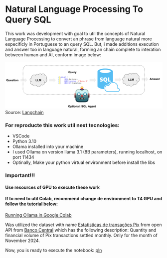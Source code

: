 # Natural Language Processing To Query SQL

This work was development with goal to util the concepts of Natural Language Processing to convert an phrase from language natural more especificly in Portuguese to an query SQL. But, i made additions execution and answer too in language natural, forming an chain complete to interation between human and AI, conform image below:

![nl_to_sql](https://github.com/tiagosouzatfs/Natural_Language_Processing/blob/main/nl_to_sql.png)
Source: [Langchain](https://python.langchain.com/docs/tutorials/sql_qa/#%EF%B8%8F-security-note-%EF%B8%8F)

### For reproducte this work util next tecnologies:
- VSCode
- Python 3.10
- Ollama installed into your machine
- I used Ollama on version llama 3.1 (8B parameters), running localhost, on port 11434
- Optinally, Make your python virtual environment before install the libs

### Important!!!
#### Use resources of GPU to execute these work
#### If to need to util Colab, recommend change de environment to T4 GPU and follow the tutorial below:  
[Running Ollama in Google Colab](https://medium.com/@abonia/running-ollama-in-google-colab-free-tier-545609258453)

Was utilized the dataset with name [Estatisticas de transações Pix](https://github.com/tiagosouzatfs/Natural_Language_Processing/blob/main/estatisticas_transacoes_pix.xlsx) from open API from [Banco Central](https://olinda.bcb.gov.br/olinda/servico/Pix_DadosAbertos/versao/v1/aplicacao#!/recursos) which has the following description: Quantity and financial volume of Pix transactions settled monthly. Only for the month of November 2024.

Now, you is ready to execute the notebook: [pln](https://github.com/tiagosouzatfs/Natural_Language_Processing/blob/main/pln.ipynb)
